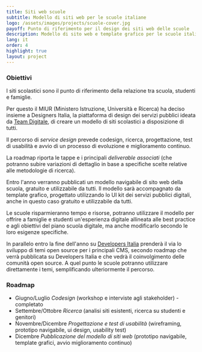```yaml
---
title: Siti web scuole
subtitle: Modello di siti web per le scuole italiane
logo: /assets/images/projects/scuole-cover.jpg
payoff: Punto di riferimento per il design dei siti web delle scuole
description: Modello di sito web e template grafico per le scuole italiane creato dal MIUR, gratis e a disposizione di tutti
lang: it
order: 4
highlight: true
layout: project
---
```


### Obiettivi

I siti scolastici sono il punto di riferimento della relazione tra scuola, studenti e famiglie. 

Per questo il MIUR (Ministero Istruzione, Università e Ricerca) ha deciso insieme a Designers Italia, la piattaforma di design dei servizi pubblici ideata da [Team Digitale](https://teamdigitale.governo.it/), di creare un modello di siti scolastici a disposizione di tutti.

Il percorso di *service design* prevede codesign, ricerca, progettazione, test di usabilità e avvio di un processo di evoluzione e miglioramento continuo.

La roadmap riporta le tappe e i principali *deliverable associati* (che potranno subire variazioni di dettaglio in base a specifiche scelte relative alle metodologie di ricerca).

Entro l'anno verranno pubblicati un modello navigabile di sito web della scuola, gratuito e utilizzabile da tutti. Il modello sarà accompagnato da template grafico, progettato utilizzando lo UI kit dei servizi pubblici digitali, anche in questo caso gratuito e utilizzabile da tutti.

Le scuole risparmieranno tempo e risorse, potranno utilizzare il modello per offrire a famiglie e studenti un'esperienza digitale allineata alle best practice e agli obiettivi del piano scuola digitale, ma anche modificarlo secondo le loro esigenze specifiche.

In parallelo entro la fine dell'anno su [Developers Italia](https://developers.italia.it/) prenderà il via lo sviluppo di temi open source per i principali CMS, secondo roadmap che verrà pubblicata su Developers Italia e che vedrà il coinvolgimento delle comunità open source. A quel punto le scuole potranno utilizzare direttamente i temi, semplificando ulteriormente il percorso. 

### Roadmap

- Giugno/Luglio *Codesign* (workshop e interviste agli stakeholder) - completato
- Settembre/Ottobre *Ricerca* (analisi siti esistenti, ricerca su studenti e genitori)
- Novembre/Dicembre *Progettazione e test di usabilità* (wireframing, prototipo navigabile, ui design, usability test)
- Dicembre *Pubblicazione del modello di siti web* (prototipo navigabile, template grafici, avvio miglioramento continuo)
